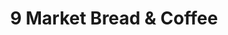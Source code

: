 ---
title: "9 Market Bread & Coffee"
url: /providencia/9-market-bread-und-coffee/
shop: Lebensmittel
---